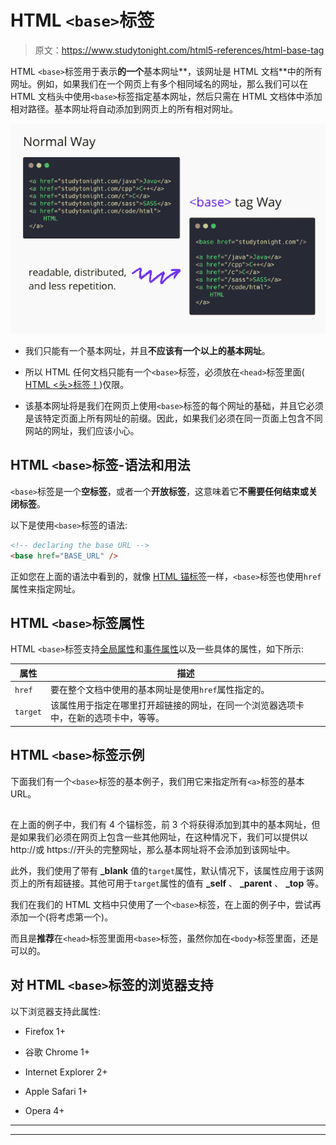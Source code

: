 # HTML `<base>`标签

> 原文：<https://www.studytonight.com/html5-references/html-base-tag>

HTML `<base>`标签用于表示**的一个**基本网址**，该网址是 HTML 文档**中的所有网址。例如，如果我们在一个网页上有多个相同域名的网址，那么我们可以在 HTML 文档头中使用`<base>`标签指定基本网址，然后只需在 HTML 文档体中添加相对路径。基本网址将自动添加到网页上的所有相对网址。

![HTML base tag example](img/dbc37ebd993b593da2739b6fa3e2545b.png)

*   我们只能有一个基本网址，并且**不应该有一个以上的基本网址**。

*   所以 HTML 任何文档只能有一个`<base>`标签，必须放在`<head>`标签里面( [HTML <头>标签！](https://www.studytonight.com/html5-references/html-head-tag))仅限。

*   该基本网址将是我们在网页上使用`<base>`标签的每个网址的基础，并且它必须是该特定页面上所有网址的前缀。因此，如果我们必须在同一页面上包含不同网站的网址，我们应该小心。

## HTML `<base>`标签-语法和用法

`<base>`标签是一个**空标签**，或者一个**开放标签**，这意味着它**不需要任何结束或关闭标签**。

以下是使用`<base>`标签的语法:

```html
<!-- declaring the base URL -->
<base href="BASE_URL" />
```

正如您在上面的语法中看到的，就像 [HTML 锚标签](https://www.studytonight.com/html5-references/html-a-tag)一样，`<base>`标签也使用`href`属性来指定网址。

## HTML `<base>`标签属性

HTML `<base>`标签支持[全局属性](https://www.studytonight.com/html5-references/html-global-attributes)和[事件属性](https://www.studytonight.com/html5-references/html-event-attributes)以及一些具体的属性，如下所示:

| **属性** | **描述** |
| --- | --- |
| `href` | 要在整个文档中使用的基本网址是使用`href`属性指定的。 |
| `target` | 该属性用于指定在哪里打开超链接的网址，在同一个浏览器选项卡中，在新的选项卡中，等等。 |

## HTML `<base>`标签示例

下面我们有一个`<base>`标签的基本例子，我们用它来指定所有`<a>`标签的基本 URL。

## 

在上面的例子中，我们有 4 个锚标签，前 3 个将获得添加到其中的基本网址，但是如果我们必须在网页上包含一些其他网址，在这种情况下，我们可以提供以 http://或 https://开头的完整网址，那么基本网址将不会添加到该网址中。

此外，我们使用了带有 **_blank** 值的`target`属性，默认情况下，该属性应用于该网页上的所有超链接。其他可用于`target`属性的值有 **_self** 、 **_parent** 、 **_top** 等。

我们在我们的 HTML 文档中只使用了一个`<base>`标签，在上面的例子中，尝试再添加一个(将考虑第一个)。

而且是**推荐**在`<head>`标签里面用`<base>`标签，虽然你加在`<body>`标签里面，还是可以的。

## 对 HTML `<base>`标签的浏览器支持

以下浏览器支持此属性:

*   Firefox 1+

*   谷歌 Chrome 1+

*   Internet Explorer 2+

*   Apple Safari 1+

*   Opera 4+

* * *

* * *